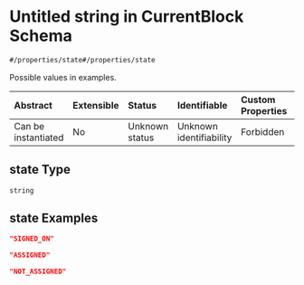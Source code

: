 # Untitled string in CurrentBlock Schema

```txt
#/properties/state#/properties/state
```

Possible values in examples.

| Abstract            | Extensible | Status         | Identifiable            | Custom Properties | Additional Properties | Access Restrictions | Defined In                                                                                            |
| :------------------ | :--------- | :------------- | :---------------------- | :---------------- | :-------------------- | :------------------ | :---------------------------------------------------------------------------------------------------- |
| Can be instantiated | No         | Unknown status | Unknown identifiability | Forbidden         | Allowed               | none                | [current-block.json*](../../schema/operational-information/current-block.json "open original schema") |

## state Type

`string`

## state Examples

```json
"SIGNED_ON"
```

```json
"ASSIGNED"
```

```json
"NOT_ASSIGNED"
```
